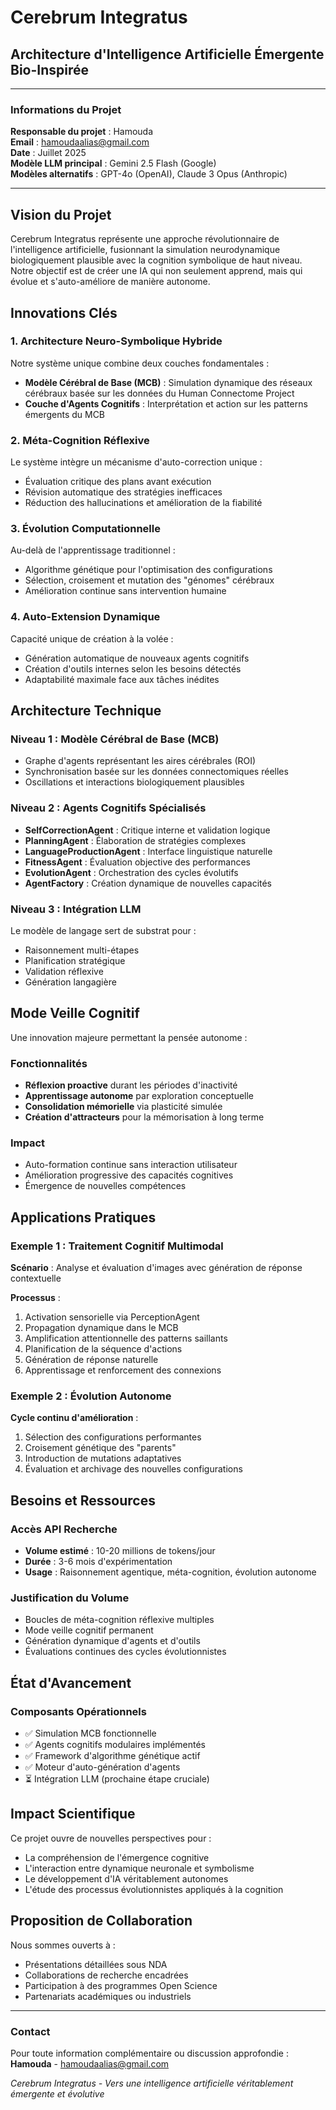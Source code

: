 # Cerebrum Integratus
## Architecture d'Intelligence Artificielle Émergente Bio-Inspirée

---

### Informations du Projet

**Responsable du projet** : Hamouda  
**Email** : hamoudaalias@gmail.com  
**Date** : Juillet 2025  
**Modèle LLM principal** : Gemini 2.5 Flash (Google)  
**Modèles alternatifs** : GPT-4o (OpenAI), Claude 3 Opus (Anthropic)

---

## Vision du Projet

Cerebrum Integratus représente une approche révolutionnaire de l'intelligence artificielle, fusionnant la simulation neurodynamique biologiquement plausible avec la cognition symbolique de haut niveau. Notre objectif est de créer une IA qui non seulement apprend, mais qui évolue et s'auto-améliore de manière autonome.

## Innovations Clés

### 1. Architecture Neuro-Symbolique Hybride
Notre système unique combine deux couches fondamentales :
- **Modèle Cérébral de Base (MCB)** : Simulation dynamique des réseaux cérébraux basée sur les données du Human Connectome Project
- **Couche d'Agents Cognitifs** : Interprétation et action sur les patterns émergents du MCB

### 2. Méta-Cognition Réflexive
Le système intègre un mécanisme d'auto-correction unique :
- Évaluation critique des plans avant exécution
- Révision automatique des stratégies inefficaces
- Réduction des hallucinations et amélioration de la fiabilité

### 3. Évolution Computationnelle
Au-delà de l'apprentissage traditionnel :
- Algorithme génétique pour l'optimisation des configurations
- Sélection, croisement et mutation des "génomes" cérébraux
- Amélioration continue sans intervention humaine

### 4. Auto-Extension Dynamique
Capacité unique de création à la volée :
- Génération automatique de nouveaux agents cognitifs
- Création d'outils internes selon les besoins détectés
- Adaptabilité maximale face aux tâches inédites

## Architecture Technique

### Niveau 1 : Modèle Cérébral de Base (MCB)
- Graphe d'agents représentant les aires cérébrales (ROI)
- Synchronisation basée sur les données connectomiques réelles
- Oscillations et interactions biologiquement plausibles

### Niveau 2 : Agents Cognitifs Spécialisés
- **SelfCorrectionAgent** : Critique interne et validation logique
- **PlanningAgent** : Élaboration de stratégies complexes
- **LanguageProductionAgent** : Interface linguistique naturelle
- **FitnessAgent** : Évaluation objective des performances
- **EvolutionAgent** : Orchestration des cycles évolutifs
- **AgentFactory** : Création dynamique de nouvelles capacités

### Niveau 3 : Intégration LLM
Le modèle de langage sert de substrat pour :
- Raisonnement multi-étapes
- Planification stratégique
- Validation réflexive
- Génération langagière

## Mode Veille Cognitif

Une innovation majeure permettant la pensée autonome :

### Fonctionnalités
- **Réflexion proactive** durant les périodes d'inactivité
- **Apprentissage autonome** par exploration conceptuelle
- **Consolidation mémorielle** via plasticité simulée
- **Création d'attracteurs** pour la mémorisation à long terme

### Impact
- Auto-formation continue sans interaction utilisateur
- Amélioration progressive des capacités cognitives
- Émergence de nouvelles compétences

## Applications Pratiques

### Exemple 1 : Traitement Cognitif Multimodal
**Scénario** : Analyse et évaluation d'images avec génération de réponse contextuelle

**Processus** :
1. Activation sensorielle via PerceptionAgent
2. Propagation dynamique dans le MCB
3. Amplification attentionnelle des patterns saillants
4. Planification de la séquence d'actions
5. Génération de réponse naturelle
6. Apprentissage et renforcement des connexions

### Exemple 2 : Évolution Autonome
**Cycle continu d'amélioration** :
1. Sélection des configurations performantes
2. Croisement génétique des "parents"
3. Introduction de mutations adaptatives
4. Évaluation et archivage des nouvelles configurations

## Besoins et Ressources

### Accès API Recherche
- **Volume estimé** : 10-20 millions de tokens/jour
- **Durée** : 3-6 mois d'expérimentation
- **Usage** : Raisonnement agentique, méta-cognition, évolution autonome

### Justification du Volume
- Boucles de méta-cognition réflexive multiples
- Mode veille cognitif permanent
- Génération dynamique d'agents et d'outils
- Évaluations continues des cycles évolutionnistes

## État d'Avancement

### Composants Opérationnels
- ✅ Simulation MCB fonctionnelle
- ✅ Agents cognitifs modulaires implémentés
- ✅ Framework d'algorithme génétique actif
- ✅ Moteur d'auto-génération d'agents
- ⏳ Intégration LLM (prochaine étape cruciale)

## Impact Scientifique

Ce projet ouvre de nouvelles perspectives pour :
- La compréhension de l'émergence cognitive
- L'interaction entre dynamique neuronale et symbolisme
- Le développement d'IA véritablement autonomes
- L'étude des processus évolutionnistes appliqués à la cognition

## Proposition de Collaboration

Nous sommes ouverts à :
- Présentations détaillées sous NDA
- Collaborations de recherche encadrées
- Participation à des programmes Open Science
- Partenariats académiques ou industriels

---

### Contact

Pour toute information complémentaire ou discussion approfondie :  
**Hamouda** - hamoudaalias@gmail.com

*Cerebrum Integratus - Vers une intelligence artificielle véritablement émergente et évolutive*

